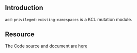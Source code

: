 ## Introduction

`add-privileged-existing-namespaces` is a KCL mutation module.

## Resource

The Code source and document are [here](https://github.com/kcl-lang/modules/tree/main/add-privileged-existing-namespaces)
